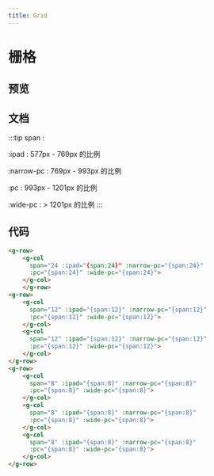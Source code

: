 ```yaml
---
title: Grid
---
```


# 栅格

## 预览

<ClientOnly><grid-demos></grid-demos></ClientOnly>

## 文档

:::tip
span :

:ipad : 577px - 769px 的比例
 
:narrow-pc : 769px - 993px 的比例

:pc : 993px - 1201px 的比例

:wide-pc : > 1201px 的比例
:::

## 代码

```html
<g-row>
    <g-col 
      span="24 :ipad="{span:24}" :narrow-pc="{span:24}"
      :pc="{span:24}" :wide-pc="{span:24}">
    </g-col>
    </g-row>
<g-row>
    <g-col 
      span="12" :ipad="{span:12}" :narrow-pc="{span:12}"
      :pc="{span:12}" :wide-pc="{span:12}">
    </g-col>
    <g-col 
      span="12" :ipad="{span:12}" :narrow-pc="{span:12}"
      :pc="{span:12}" :wide-pc="{span:12}">
    </g-col>
</g-row>
<g-row>
    <g-col 
      span="8" :ipad="{span:8}" :narrow-pc="{span:8}" 
      :pc="{span:8}" :wide-pc="{span:8}">
    </g-col>
    <g-col 
      span="8" :ipad="{span:8}" :narrow-pc="{span:8}" 
      :pc="{span:8}" :wide-pc="{span:8}">
    </g-col>
    <g-col 
      span="8" :ipad="{span:8}" :narrow-pc="{span:8}" 
      :pc="{span:8}" :wide-pc="{span:8}">
    </g-col>
</g-row>
```